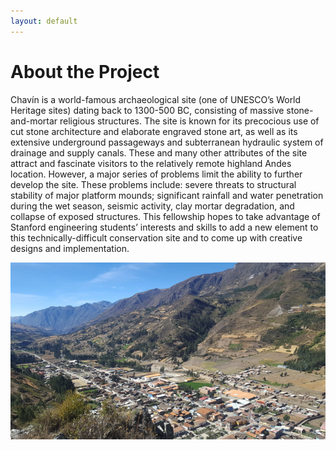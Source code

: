 ```yaml
---
layout: default
---
```


# About the Project

Chavín is a world-famous archaeological site (one of UNESCO’s World Heritage sites) dating back to 1300-500 BC, consisting of massive stone-and-mortar religious structures. The site is known for its precocious use of cut stone architecture and elaborate engraved stone art, as well as its extensive underground passageways and subterranean hydraulic system of drainage and supply canals. These and many other attributes of the site attract and fascinate visitors to the relatively remote highland Andes location. However, a major series of problems limit the ability to further develop the site. These problems include: severe threats to structural stability of major platform mounds; significant rainfall and water penetration during the wet season, seismic activity, clay mortar degradation, and collapse of exposed structures. This fellowship hopes to take advantage of Stanford engineering students’ interests and skills to add a new element to this technically-difficult conservation site and to come up with creative designs and implementation.

![Chavin Proper](assets/images/chavin.png)
